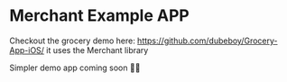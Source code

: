 # Merchant Example APP

Checkout the grocery demo here: https://github.com/dubeboy/Grocery-App-iOS/ it uses the Merchant library

Simpler demo app coming soon 🚧🚧
